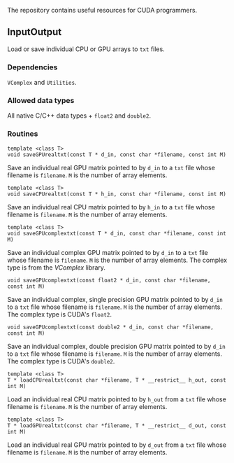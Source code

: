 The repository contains useful resources for CUDA programmers.

## InputOutput

Load or save individual CPU or GPU arrays to `txt` files. 

### Dependencies

`VComplex` and `Utilities`.

### Allowed data types

All native C/C++ data types + `float2` and `double2`.

### Routines

    template <class T>
    void saveGPUrealtxt(const T * d_in, const char *filename, const int M)    

Save an individual real GPU matrix pointed to by `d_in` to a `txt` file whose filename is `filename`. `M` is the number of array elements.

    template <class T>
    void saveCPUrealtxt(const T * h_in, const char *filename, const int M)

Save an individual real CPU matrix pointed to by `h_in` to a `txt` file whose filename is `filename`. `M` is the number of array elements.

    template <class T>
    void saveGPUcomplextxt(const T * d_in, const char *filename, const int M)

Save an individual complex GPU matrix pointed to by `d_in` to a `txt` file whose filename is `filename`. `M` is the number of array elements. The complex type is from the *VComplex* library.

    void saveGPUcomplextxt(const float2 * d_in, const char *filename, const int M)

Save an individual complex, single precision GPU matrix pointed to by `d_in` to a `txt` file whose filename is `filename`. `M` is the number of array elements. The complex type is CUDA's `float2`.

    void saveGPUcomplextxt(const double2 * d_in, const char *filename, const int M)

Save an individual complex, double precision GPU matrix pointed to by `d_in` to a `txt` file whose filename is `filename`. `M` is the number of array elements. The complex type is CUDA's `double2`.

    template <class T>
    T * loadCPUrealtxt(const char *filename, T * __restrict__ h_out, const int M)
    
Load an individual real CPU matrix pointed to by `h_out` from a `txt` file whose filename is `filename`. `M` is the number of array elements. 

    template <class T>
    T * loadGPUrealtxt(const char *filename, T * __restrict__ d_out, const int M)
    
Load an individual real GPU matrix pointed to by `d_out` from a `txt` file whose filename is `filename`. `M` is the number of array elements. 
 
